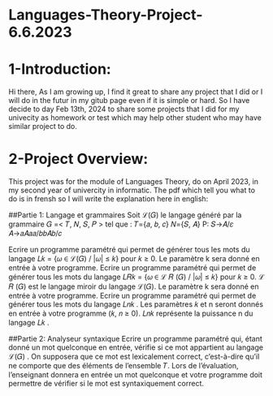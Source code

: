 # Languages-Theory-Project-6.6.2023
# 1-Introduction:
Hi there,
As I am growing up,
I find it great to share any project that I did or I will do in the futur in my gitub page even if it is simple or hard.
So I have decide to day Feb 13th, 2024 to share some projects that I did for my univecity as homework or test which may help other student who may have similar project to do.

# 2-Project Overview:
This project was for the module of Languages Theory, do on April 2023, in my second year of univercity in informatic.
The pdf which tell you what to do is in frensh so I will write the explanation here in english:

##Partie 1: Langage et grammaires
Soit ℒ(𝐺) le langage généré par la grammaire 𝐺 =< 𝑇, 𝑁, 𝑆, 𝑃 > tel que :
𝑇={𝑎, 𝑏, 𝑐}
𝑁={𝑆, 𝐴}
P:
𝑆→𝐴/𝜀
𝐴→𝑎𝐴𝑎𝑎/𝑏𝑏𝐴𝑏/𝑐

Ecrire un programme paramétré qui permet de générer tous les mots du langage
𝐿𝑘 = {𝜔 ∈ ℒ(𝐺) / |𝜔| ≤ 𝑘} pour 𝑘 ≥ 0. Le paramètre k sera donné en entrée à votre programme.
Ecrire un programme paramétré qui permet de générer tous les mots du langage
𝐿𝑅𝑘 = {𝜔 ∈ ℒ 𝑅 (𝐺) / |𝜔| ≤ 𝑘} pour 𝑘 ≥ 0. ℒ 𝑅 (𝐺) est le langage miroir du langage ℒ(𝐺). Le
paramètre k sera donné en entrée à votre programme.
Ecrire un programme paramétré qui permet de générer tous les mots du langage 𝐿𝑛𝑘 . Les
paramètres 𝑘 et n seront donnés en entrée à votre programme (𝑘, 𝑛 ≥ 0). 𝐿𝑛𝑘 représente la puissance
n du langage 𝐿𝑘 .

##Partie 2: Analyseur syntaxique
Ecrire un programme paramétré qui, étant donné un mot quelconque en entrée, vérifie si ce mot
appartient au langage ℒ(𝐺) . On supposera que ce mot est lexicalement correct, c’est-à-dire qu’il ne
comporte que des éléments de l’ensemble 𝑇. Lors de l’évaluation, l’enseignant donnera en entrée un
mot quelconque et votre programme doit permettre de vérifier si le mot est syntaxiquement correct.

